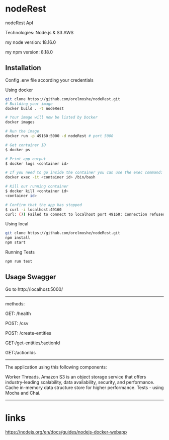 # nodeRest

nodeRest ApI

Technologies: Node.js & S3 AWS

my node version: 18.16.0

my npm version: 8.18.0

## Installation

Config .env file according your credentials

Using docker

```bash
git clone https://github.com/orelmoshe/nodeRest.git
# Building your image
docker build . -t nodeRest

# Your image will now be listed by Docker
docker images

# Run the image
docker run -p 49160:5000 -d nodeRest # port 5000

# Get container ID
$ docker ps

# Print app output
$ docker logs <container id>

# If you need to go inside the container you can use the exec command:
docker exec -it <container id> /bin/bash

# Kill our running container
$ docker kill <container id>
<container id>

# Confirm that the app has stopped
$ curl -i localhost:49160
curl: (7) Failed to connect to localhost port 49160: Connection refused
```

Using local

```bash
git clone https://github.com/orelmoshe/nodeRest.git
npm install
npm start
```

Running Tests

```bash
npm run test
```

## Usage Swagger

Go to http://localhost:5000/

---

methods:

GET: /health

POST: /csv

POST: /create-entities

GET:/get-entities/:actionId

GET:/actionIds

---


The application using this following components:

Worker Threads.
Amazon S3 is an object storage service that offers industry-leading scalability, data availability, security, and performance.
Cache in-memory data structure store for higher performance.
Tests - using Mocha and Chai.

---

# links

https://nodejs.org/en/docs/guides/nodejs-docker-webapp
